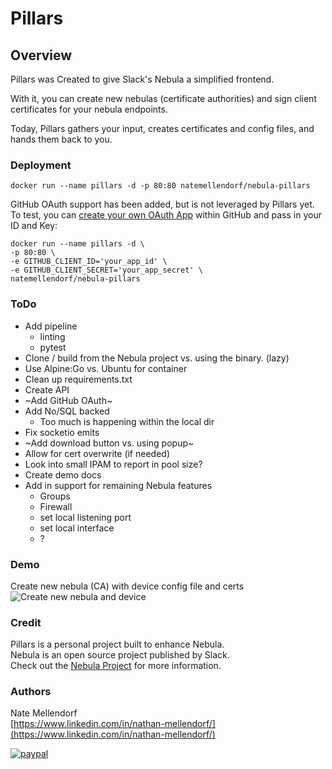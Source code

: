 # Pillars

## Overview
Pillars was Created to give Slack's Nebula a simplified frontend.  

With it, you can create new nebulas (certificate authorities) and sign client certificates for your nebula endpoints.

Today, Pillars gathers your input, creates certificates and config files, and hands them back to you.

### Deployment

```
docker run --name pillars -d -p 80:80 natemellendorf/nebula-pillars
```

GitHub OAuth support has been added, but is not leveraged by Pillars yet.  
To test, you can [create your own OAuth App](https://developer.github.com/apps/building-oauth-apps/creating-an-oauth-app/) within GitHub and pass in your ID and Key: 
```
docker run --name pillars -d \
-p 80:80 \
-e GITHUB_CLIENT_ID='your_app_id' \
-e GITHUB_CLIENT_SECRET='your_app_secret' \
natemellendorf/nebula-pillars
```

### ToDo

- Add pipeline
  - linting
  - pytest
- Clone / build from the Nebula project vs. using the binary. (lazy)
- Use Alpine:Go vs. Ubuntu for container 
- Clean up requirements.txt
- Create API
- ~Add GitHub OAuth~
- Add No/SQL backed
  - Too much is happening within the local dir
- Fix socketio emits
- ~Add download button vs. using popup~
- Allow for cert overwrite (if needed)
- Look into small IPAM to report in pool size?
- Create demo docs
- Add in support for remaining Nebula features
  - Groups
  - Firewall
  - set local listening port
  - set local interface
  - ?

### Demo

Create new nebula (CA) with device config file and certs
![Create new nebula and device](demo/demo_create.gif)

### Credit

Pillars is a personal project built to enhance Nebula.  
Nebula is an open source project published by Slack.   
Check out the [Nebula Project](https://github.com/slackhq/nebula) for more information.   

### Authors
Nate Mellendorf <br>
[https://www.linkedin.com/in/nathan-mellendorf/](https://www.linkedin.com/in/nathan-mellendorf/)<br>

[![paypal](https://www.paypalobjects.com/en_US/i/btn/btn_donateCC_LG.gif)](https://www.paypal.me/natemellendorf/10)
